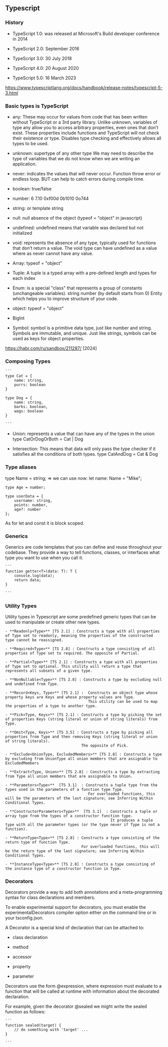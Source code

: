 ## Typescript

###  History

- TypeScript 1.0: was released at Microsoft's Build developer conference in 2014

- TypeScript 2.0: September 2016

- TypeScript 3.0: 30 July 2018

- TypeScript 4.0: 20 August 2020

- TypeScript 5.0: 16 March 2023


https://www.typescriptlang.org/docs/handbook/release-notes/typescript-5-3.html


###  Basic types is TypeScript

   - any:     These may occur for values from code that has been written without TypeScript or a 3rd party library.
              Unlike unknown, variables of type any allow you to access arbitrary properties, even ones that don’t exist. 
              These properties include functions and TypeScript will not check their existence or type.
              Disables type checking and effectively allows all types to be used.

   - unknown: supertype of any other type
              We may need to describe the type of variables that we do not know when we are writing an application.

   - never:   indicates the values that will never occur. Function throw error or endless loop.
              BUT can help to catch errors during compile time.

   - boolean: true/false
   
   - number:  6   7.10   0xf00d   0b1010   0o744  
   
   - string:  or template string
   
   - null:    null absence of the object (typeof  = "object" in javascript)
   
   - undefined:  undefined means that variable was declared but not initialized
   
   - void:  represents the absence of any type, typically used for functions that don’t return a value. 
            The void type can have undefined as a value where as never cannot have any value.
   
   - Array:  typeof  = "object"
   
   - Tuple:  A tuple is a typed array with a pre-defined length and types for each index

   - Enum:  is a special "class" that represents a group of constants (unchangeable variables).
            string 
            number (by default starts from 0) 
            Entity which helps you to improve structure of your code.
   
   - object:  typeof  = "object"

   - BigInt 

   - Symbol: symbol is a primitive data type, just like number and string. Symbols are immutable, and unique.
             Just like strings, symbols can be used as keys for object properties.


   https://habr.com/ru/sandbox/211287/  [2024]


###  Composing Types

	```
	type Cat = {
		name: string, 
		purrs: boolean
	}
    
	type Dog = {
		name: string, 
		barks: boolean, 
		wags: boolean
	}

	```

  - Union:   represents a value that can have any of the types in the union
    		 type CatOrDogOrBoth = Cat | Dog

  - Intersection:   This means that data will only pass the type checker if it satisfies all the conditions of both types.
    				type CatAndDog = Cat & Dog


###  Type aliases

type Name = string;    => we can use now:  let name: Name = "Mike";  

```
type Age = number;
 
type userData = {
    username: string, 
    points: number,
    age?: number
};
```

As for let and const it is block scoped.


###  Generics

Generics are code templates that you can define and reuse throughout your codebase. 
They provide a way to tell functions, classes, or interfaces what type you want to use when you call it.

	```
	function getter<T>(data: T): T {
		console.log(data); 
		return data;
	}
	
	```

###  Utility Types

Utility types in Typescript are some predefined generic types that can be used to manipulate or create other new types.

```
- **Readonly<Type>** [TS 2.1] : Constructs a type with all properties of Type set to readonly, meaning the properties of the constructed type cannot be reassigned.

- **Required<Type>** [TS 2.8] : Constructs a type consisting of all properties of Type set to required. The opposite of Partial.

- **Partial<Type>** [TS 2.1] : Constructs a type with all properties of Type set to optional. This utility will return a type that represents all subsets of a given type.

- **NonNullable<Type>** [TS 2.8] : Constructs a type by excluding null and undefined from Type.

- **Record<Keys, Type>** [TS 2.1] :  Constructs an object type whose property keys are Keys and whose property values are Type. 
                                     This utility can be used to map the properties of a type to another type.

- **Pick<Type, Keys>** [TS 2.1] : Constructs a type by picking the set of properties Keys (string literal or union of string literals) from Type.

- **Omit<Type, Keys>** [TS 3.5] : Constructs a type by picking all properties from Type and then removing Keys (string literal or union of string literals). 
                                  The opposite of Pick.

- **Exclude<UnionType, ExcludedMembers>** [TS 2.8] : Constructs a type by excluding from UnionType all union members that are assignable to ExcludedMembers

- **Extract<Type, Union>** [TS 2.8] : Constructs a type by extracting from Type all union members that are assignable to Union.

- **Parameters<Type>**  [TS 3.1]  : Constructs a tuple type from the types used in the parameters of a function type Type.
                                     For overloaded functions, this will be the parameters of the last signature; see Inferring Within Conditional Types.

- **ConstructorParameters<Type>**  [TS 3.1]  : Constructs a tuple or array type from the types of a constructor function type. 
                                               It produces a tuple type with all the parameter types (or the type never if Type is not a function).

- **ReturnType<Type>** [TS 2.8] : Constructs a type consisting of the return type of function Type.
                                  For overloaded functions, this will be the return type of the last signature; see Inferring Within Conditional Types.
              
- **InstanceType<Type>** [TS 2.8] : Constructs a type consisting of the instance type of a constructor function in Type.

```

###  Decorators

Decorators provide a way to add both annotations and a meta-programming syntax for class declarations and members.

To enable experimental support for decorators, you must enable the experimentalDecorators compiler option either on the command line or in your tsconfig.json.

A Decorator is a special kind of declaration that can be attached to:

 - class declaration
 
 - method
  
 - accessor
 
 - property
 
 - parameter 

Decorators use the form @expression, where expression must evaluate to a function that will be called at runtime with information about the decorated declaration.

For example, given the decorator @sealed we might write the sealed function as follows:

    ```
    function sealed(target) {
        // do something with 'target' ...
    }

    ```
